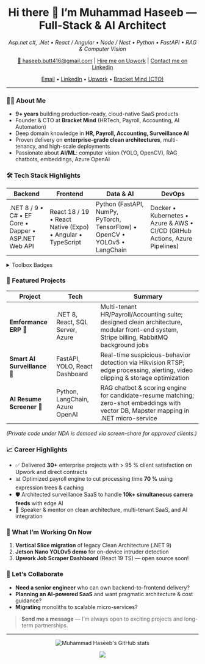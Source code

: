 <!-- GitHub Profile README -->
<!-- Replace your stats card -->


<!-- Tighten the headline -->
<h1 align="center">Hi there 👋 I’m Muhammad Haseeb — Full-Stack & AI Architect</h1>
<p align="center">
  <em>Asp.net c#, .Net • React / Angular • Node / Nest • Python • FastAPI • RAG & Computer Vision</em>
</p>

<!-- Call-to-action under links -->
<p align="center">
  <a href="mailto:haseeb.butt416@gmail.com">📧 haseeb.butt416@gmail.com</a> |
  <a href="https://www.upwork.com/freelancers/haseeb246">Hire me on Upwork</a> |
  <a href="https://pk.linkedin.com/in/haseeb-attaullah-69a027131">Contact me on Linkedin</a>
</p>

<p align="center">
  <a href="mailto:haseeb.butt416@gmail.com">Email</a> •
  <a href="https://pk.linkedin.com/in/haseeb-attaullah-69a027131">LinkedIn</a> •
  <a href="https://www.upwork.com/freelancers/haseeb246">Upwork</a> •
  <a href="https://bracketmind.com">Bracket Mind (CTO)</a>
</p>

---

### 🧑‍💻 About Me

- **9+ years** building production-ready, cloud-native SaaS products  
- Founder & CTO at **Bracket Mind** (HRTech, Payroll, Accounting, AI Automation)  
- Deep domain knowledge in **HR, Payroll, Accounting, Surveillance AI**  
- Proven delivery on **enterprise-grade clean architectures**, multi-tenancy, and high-scale deployments  
- Passionate about **AI/ML**: computer vision (YOLO, OpenCV), RAG chatbots, embeddings, Azure OpenAI

### 🛠 Tech Stack Highlights

| Backend | Frontend | Data & AI | DevOps |
| ------- | -------- | --------- | ------ |
| .NET 8 / 9 • C# • EF Core • Dapper • ASP.NET Web API | React 18 / 19 • React Native (Expo) • Angular • TypeScript | Python (FastAPI, NumPy, PyTorch, TensorFlow) • OpenCV • YOLOv5 • LangChain | Docker • Kubernetes • Azure & AWS • CI/CD (GitHub Actions, Azure Pipelines) |

<details>
<summary>Toolbox Badges</summary>
<p>
  <img src="https://img.shields.io/badge/.NET-512BD4?logo=dotnet&logoColor=white" />
  <img src="https://img.shields.io/badge/C%23-239120?logo=csharp&logoColor=white" />
  <img src="https://img.shields.io/badge/React-61DAFB?logo=react&logoColor=black" />
  <img src="https://img.shields.io/badge/Angular-DD0031?logo=angular&logoColor=white" />
  <img src="https://img.shields.io/badge/Python-3776AB?logo=python&logoColor=white" />
  <img src="https://img.shields.io/badge/Azure-0089D6?logo=microsoftazure&logoColor=white" />
  <img src="https://img.shields.io/badge/AWS-232F3E?logo=amazonaws&logoColor=white" />
  <img src="https://img.shields.io/badge/SQL%20Server-CC2927?logo=microsoftsqlserver&logoColor=white" />
</p>
</details>

### 🚀 Featured Projects

| Project | Tech | Summary |
| ------- | ---- | ------- |
| **Emformance ERP** 🔗 | .NET 8, React, SQL Server, Azure | Multi-tenant HR/Payroll/Accounting suite; designed clean architecture, modular front-end system, Stripe billing, RabbitMQ background jobs |
| **Smart AI Surveillance** 🔗 | FastAPI, YOLO, React Dashboard | Real-time suspicious-behavior detection via Hikvision RTSP; edge processing, alerting, video clipping & storage optimization |
| **AI Resume Screener** 🔗 | Python, LangChain, Azure OpenAI | RAG chatbot & scoring engine for candidate-resume matching; zero-shot embeddings with vector DB, Mapster mapping in .NET micro-service |

*(Private code under NDA is demoed via screen-share for approved clients.)*

### 📈 Career Highlights

- ✅ Delivered **30+** enterprise projects with > 95 % client satisfaction on Upwork and direct contracts  
- 📊 Optimized payroll engine to cut processing time **70 %** using expression trees & caching  
- 🛡 Architected surveillance SaaS to handle **10k+ simultaneous camera feeds** with edge AI  
- 💬 Speaker & mentor on clean architecture, multi-tenant SaaS, and AI integration  

### 🧠 What I’m Working On Now

1. **Vertical Slice migration** of legacy Clean Architecture (.NET 9)  
2. **Jetson Nano YOLOv5 demo** for on-device intruder detection  
3. **Upwork Job Scraper Dashboard** (React 19 TS) — open source soon!

### 🤝 Let’s Collaborate

- **Need a senior engineer** who can own backend-to-frontend delivery?  
- **Planning an AI-powered SaaS** and want pragmatic architecture & cost guidance?  
- **Migrating** monoliths to scalable micro-services?

> **Send me a message** — I’m always open to exciting projects and long-term partnerships.

---

<p align="center">
  <img
    src="https://github-readme-stats.vercel.app/api?username=haseeb246&show_icons=true&hide_border=true"
    alt="Muhammad Haseeb's GitHub stats"
/>
</p>

<p align="center">
  <img src="https://github-readme-stats.vercel.app/api?username=your-github-username&show_icons=true&hide_border=true" />
</p>
